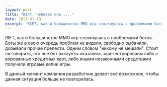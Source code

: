 ```yaml
---
layout: post
title: "RIFT. Человек или ...."
date: 2013-01-10
excerpt: 'RIFT, как и большинство ММО игр столкнулась с проблемами ботов. Боты же в свою очередь проблем не видели, свободно рыбачили, добывали прочие прелести.'
---
```


RIFT, как и большинство ММО игр столкнулась с проблемами ботов. Боты же в свою очередь проблем не видели, свободно рыбачили, добывали прочие прелести. Одним словом "никому не мешали". Стоит ли говорить, что все бот аккаунты оказались зарегестрированы либо с ворованных кредитных карт, либо иными незаконными средствами получили игровые копии игры.

В данный момент компания разработчик делает всё возможное, чтобы данная ситуация больше не повторилась.

&nbsp;